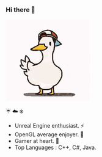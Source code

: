 ### Hi there 👋

![](https://github.com/Novigra/Novigra/blob/main/duck-dance.gif)

:umbrella: :cloud: :snowflake: 
* Unreal Engine enthusiast. :zap:
* OpenGL average enjoyer. :ocean:
* Gamer at heart. :crescent_moon:
* Top Languages : C++, C#, Java.
